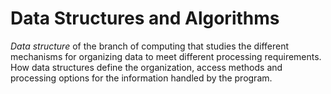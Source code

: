 # Data Structures and Algorithms

*Data structure* of the branch of computing that studies the different mechanisms for organizing data to meet different processing requirements. How data structures define the organization, access methods and processing options for the information handled by the program.
